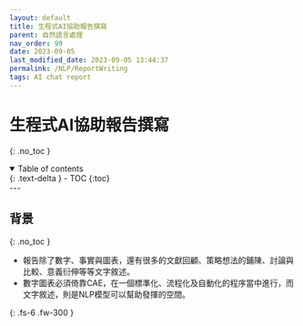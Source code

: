 ```yaml
---
layout: default
title: 生程式AI協助報告撰寫
parent: 自然語言處理
nav_order: 99
date: 2023-09-05
last_modified_date: 2023-09-05 13:44:37
permalink: /NLP/ReportWriting
tags: AI chat report
---
```


# 生程式AI協助報告撰寫
{: .no_toc }

<details open markdown="block">
  <summary>
    Table of contents
  </summary>
  {: .text-delta }
- TOC
{:toc}
</details>
---

## 背景

{: .no_toc }

- 報告除了數字、事實與圖表，還有很多的文獻回顧、策略想法的鋪陳、討論與比較、意義衍伸等等文字敘述。
- 數字圖表必須倚靠CAE，在一個標準化、流程化及自動化的程序當中進行，而文字敘述，則是NLP模型可以幫助發揮的空間。

{: .fs-6 .fw-300 }
